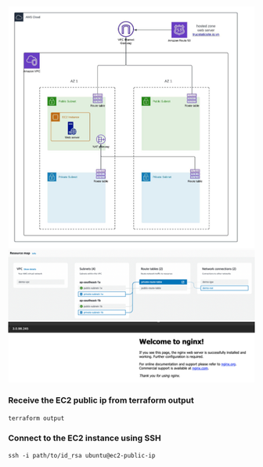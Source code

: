 ![alt text](./images/architecture.jpeg)
![alt text](./images/resource-map.png)
![alt text](./images/result.png)

### Receive the EC2 public ip from terraform output
`terraform output`

### Connect to the EC2 instance using SSH
`ssh -i path/to/id_rsa ubuntu@ec2-public-ip`